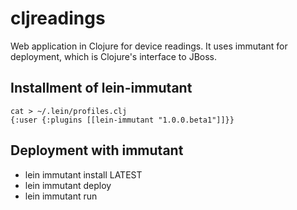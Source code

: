 cljreadings
===========

Web application in Clojure for device readings. It uses immutant for deployment, which is Clojure's interface to JBoss.

## Installment of lein-immutant

```
cat > ~/.lein/profiles.clj
{:user {:plugins [[lein-immutant "1.0.0.beta1"]]}}
```

## Deployment with immutant
- lein immutant install LATEST
- lein immutant deploy
- lein immutant run
